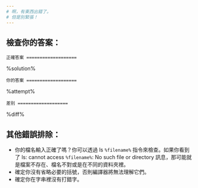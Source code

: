 ```yaml
---
# 啊，有東西出錯了。
# 但是別緊張！
---
```


## 檢查你的答案：

`正確答案
===================`

%solution%

`你的答案
===================`

%attempt%

`差別
===================`

%diff%

## 其他錯誤排除：
 * 你的檔名輸入正確了嗎？你可以透過 ls `%filename%` 指令來檢查。如果你看到了 ls: cannot access `%filename%`: No such file or directory 訊息，那可能就是檔案不存在、檔名不對或是在不同的資料夾裡。
 * 確定你沒有省略必要的括號，否則編譯器將無法理解它們。
 * 確定你在字串裡沒有打錯字。
